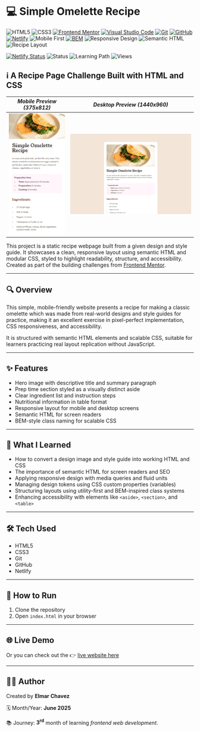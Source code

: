 # 💻 Simple Omelette Recipe

![HTML5](https://img.shields.io/badge/HTML5-E34F26?style=for-the-badge&logo=html5&logoColor=white)
![CSS3](https://img.shields.io/badge/CSS3-1572B6?style=for-the-badge&logo=css3&logoColor=white)
[![Frontend Mentor](https://img.shields.io/badge/Frontend%20Mentor-3e54a3?style=for-the-badge&logo=frontendmentor&logoColor=white)](https://www.frontendmentor.io/)
[![Visual Studio Code](https://img.shields.io/badge/VS%20Code-007ACC?style=for-the-badge&logo=visual-studio-code&logoColor=white)](https://code.visualstudio.com/)
[![Git](https://img.shields.io/badge/Git-F05032?style=for-the-badge&logo=git&logoColor=white)](https://git-scm.com/)
[![GitHub](https://img.shields.io/badge/GitHub-181717?style=for-the-badge&logo=github&logoColor=white)](https://github.com/)
[![Netlify](https://img.shields.io/badge/Netlify-00C7B7?style=for-the-badge&logo=netlify&logoColor=white)](https://www.netlify.com/)
![Mobile First](https://img.shields.io/badge/Mobile%20First-Design-F57F17?style=for-the-badge)
[![BEM](https://img.shields.io/badge/BEM-Style-blue?style=for-the-badge)](https://getbem.com/)
![Responsive Design](https://img.shields.io/badge/Responsive%20Design-2196F3?style=for-the-badge&logo=responsive&logoColor=white)
![Semantic HTML](https://img.shields.io/badge/Semantic%20HTML-ff9800?style=for-the-badge)
![Recipe Layout](https://img.shields.io/badge/Recipe-Layout-orange?style=for-the-badge)

[![Netlify Status](https://api.netlify.com/api/v1/badges/400861c5-664d-41a3-b2d3-9437b9f5b64c/deploy-status)](https://simple-omelette-recipe-fm-jiro.netlify.app/)
![Status](https://img.shields.io/badge/status-complete-brightgreen)
![Learning Path](https://img.shields.io/badge/learning%20path-month%203-blue)
![Views](https://visitor-badge.laobi.icu/badge?page_id=CodingWithJiro.frontend-mentor-simple-omelette-recipe&left_text=repo%20views)

## ℹ️ A Recipe Page Challenge Built with HTML and CSS

| _Mobile Preview (375x812)_                       | _Desktop Preview (1440x960)_                        |
| ------------------------------------------------ | --------------------------------------------------- |
| ![Mobile](./img/site-preview-mobile_375x812.png) | ![Desktop](./img/site-preview-desktop_1440x960.png) |

This project is a static recipe webpage built from a given design and style guide. It showcases a clean, responsive layout using semantic HTML and modular CSS, styled to highlight readability, structure, and accessibility. Created as part of the building challenges from [Frontend Mentor](https://www.frontendmentor.io/).

---

## 🔍 Overview

This simple, mobile-friendly website presents a recipe for making a classic omelette which was made from real-world designs and style guides for practice, making it an excellent exercise in pixel-perfect implementation, CSS responsiveness, and accessibility.

It is structured with semantic HTML elements and scalable CSS, suitable for learners practicing real layout replication without JavaScript.

---

## ✨ Features

- Hero image with descriptive title and summary paragraph
- Prep time section styled as a visually distinct aside
- Clear ingredient list and instruction steps
- Nutritional information in table format
- Responsive layout for mobile and desktop screens
- Semantic HTML for screen readers
- BEM-style class naming for scalable CSS

---

## 🧠 What I Learned

- How to convert a design image and style guide into working HTML and CSS
- The importance of semantic HTML for screen readers and SEO
- Applying responsive design with media queries and fluid units
- Managing design tokens using CSS custom properties (variables)
- Structuring layouts using utility-first and BEM-inspired class systems
- Enhancing accessibility with elements like `<aside>`, `<section>`, and `<table>`

---

## 🛠️ Tech Used

- HTML5
- CSS3
- Git
- GitHub
- Netlify

---

## 🚀 How to Run

1. Clone the repository
2. Open `index.html` in your browser

---

## 🌐 Live Demo

Or you can check out the 👉 [live website here](https://simple-omelette-recipe-fm-jiro.netlify.app/)

---

## 🧑‍💻 Author

Created by **Elmar Chavez**

🗓️ Month/Year: **June 2025**

📚 Journey: **3<sup>rd</sup>** month of learning _frontend web development_.
